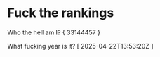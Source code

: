 # Fuck the rankings

Who the hell am I?
{ 33144457 }

What fucking year is it?
[ 2025-04-22T13:53:20Z ]
